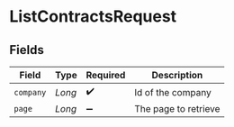 # ListContractsRequest


## Fields

| Field                | Type                 | Required             | Description          |
| -------------------- | -------------------- | -------------------- | -------------------- |
| `company`            | *Long*               | :heavy_check_mark:   | Id of the company    |
| `page`               | *Long*               | :heavy_minus_sign:   | The page to retrieve |